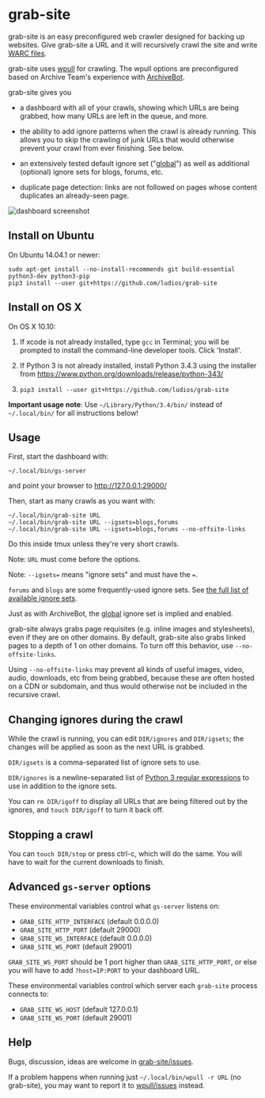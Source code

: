 grab-site
===

grab-site is an easy preconfigured web crawler designed for backing up websites.  Give
grab-site a URL and it will recursively crawl the site and write
[WARC files](http://www.archiveteam.org/index.php?title=The_WARC_Ecosystem).

grab-site uses [wpull](https://github.com/chfoo/wpull) for crawling.
The wpull options are preconfigured based on Archive Team's experience with
[ArchiveBot](https://github.com/ArchiveTeam/ArchiveBot).

grab-site gives you

*	a dashboard with all of your crawls, showing which URLs are being
	grabbed, how many URLs are left in the queue, and more.

*	the ability to add ignore patterns when the crawl is already running.
	This allows you to skip the crawling of junk URLs that would
	otherwise prevent your crawl from ever finishing.  See below.

*	an extensively tested default ignore set ("[global](https://github.com/ArchiveTeam/ArchiveBot/blob/master/db/ignore_patterns/global.json)")
	as well as additional (optional) ignore sets for blogs, forums, etc.

*	duplicate page detection: links are not followed on pages whose
	content duplicates an already-seen page.

![dashboard screenshot](https://raw.githubusercontent.com/ludios/grab-site/master/images/dashboard.png)


Install on Ubuntu
---

On Ubuntu 14.04.1 or newer:

```
sudo apt-get install --no-install-recommends git build-essential python3-dev python3-pip
pip3 install --user git+https://github.com/ludios/grab-site
```


Install on OS X
---

On OS X 10.10:

1.	If xcode is not already installed, type `gcc` in Terminal; you will be prompted to install the command-line developer tools.  Click 'Install'.

2.	If Python 3 is not already installed, install Python 3.4.3 using the installer from https://www.python.org/downloads/release/python-343/

3.	`pip3 install --user git+https://github.com/ludios/grab-site`

**Important usage note**: Use `~/Library/Python/3.4/bin/` instead of `~/.local/bin/` for all instructions below!


Usage
---

First, start the dashboard with:

```
~/.local/bin/gs-server
```

and point your browser to http://127.0.0.1:29000/

Then, start as many crawls as you want with:

```
~/.local/bin/grab-site URL
~/.local/bin/grab-site URL --igsets=blogs,forums
~/.local/bin/grab-site URL --igsets=blogs,forums --no-offsite-links
```

Do this inside tmux unless they're very short crawls.

Note: `URL` must come before the options.

Note: `--igsets=` means "ignore sets" and must have the `=`.

`forums` and `blogs` are some frequently-used ignore sets.
See [the full list of available ignore sets](https://github.com/ArchiveTeam/ArchiveBot/tree/master/db/ignore_patterns).

Just as with ArchiveBot, the [global](https://github.com/ArchiveTeam/ArchiveBot/blob/master/db/ignore_patterns/global.json)
ignore set is implied and enabled.

grab-site always grabs page requisites (e.g. inline images and stylesheets), even if
they are on other domains.  By default, grab-site also grabs linked pages to a depth
of 1 on other domains.  To turn off this behavior, use `--no-offsite-links`.

Using `--no-offsite-links` may prevent all kinds of useful images, video, audio, downloads,
etc from being grabbed, because these are often hosted on a CDN or subdomain, and
thus would otherwise not be included in the recursive crawl.


Changing ignores during the crawl
---

While the crawl is running, you can edit `DIR/ignores` and `DIR/igsets`; the
changes will be applied as soon as the next URL is grabbed.

`DIR/igsets` is a comma-separated list of ignore sets to use.

`DIR/ignores` is a newline-separated list of [Python 3 regular expressions](http://pythex.org/)
to use in addition to the ignore sets.

You can `rm DIR/igoff` to display all URLs that are being filtered out
by the ignores, and `touch DIR/igoff` to turn it back off.


Stopping a crawl
---

You can `touch DIR/stop` or press ctrl-c, which will do the same.  You will
have to wait for the current downloads to finish.


Advanced `gs-server` options
---

These environmental variables control what `gs-server` listens on:

*	`GRAB_SITE_HTTP_INTERFACE` (default 0.0.0.0)
*	`GRAB_SITE_HTTP_PORT` (default 29000)
*	`GRAB_SITE_WS_INTERFACE` (default 0.0.0.0)
*	`GRAB_SITE_WS_PORT` (default 29001)

`GRAB_SITE_WS_PORT` should be 1 port higher than `GRAB_SITE_HTTP_PORT`,
or else you will have to add `?host=IP:PORT` to your dashboard URL.

These environmental variables control which server each `grab-site` process connects to:

*	`GRAB_SITE_WS_HOST` (default 127.0.0.1)
*	`GRAB_SITE_WS_PORT` (default 29001)


Help
---

Bugs, discussion, ideas are welcome in [grab-site/issues](https://github.com/ludios/grab-site/issues).

If a problem happens when running just `~/.local/bin/wpull -r URL` (no grab-site), you may want to report it to [wpull/issues](https://github.com/chfoo/wpull/issues) instead.
